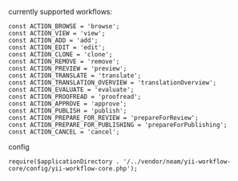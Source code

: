currently supported workflows:

    const ACTION_BROWSE = 'browse';
    const ACTION_VIEW = 'view';
    const ACTION_ADD = 'add';
    const ACTION_EDIT = 'edit';
    const ACTION_CLONE = 'clone';
    const ACTION_REMOVE = 'remove';
    const ACTION_PREVIEW = 'preview';
    const ACTION_TRANSLATE = 'translate';
    const ACTION_TRANSLATION_OVERVIEW = 'translationOverview';
    const ACTION_EVALUATE = 'evaluate';
    const ACTION_PROOFREAD = 'proofread';
    const ACTION_APPROVE = 'approve';
    const ACTION_PUBLISH = 'publish';
    const ACTION_PREPARE_FOR_REVIEW = 'prepareForReview';
    const ACTION_PREPARE_FOR_PUBLISHING = 'prepareForPublishing';
    const ACTION_CANCEL = 'cancel';

config

    require($applicationDirectory . '/../vendor/neam/yii-workflow-core/config/yii-workflow-core.php');
